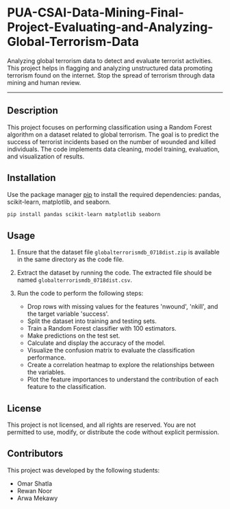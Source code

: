 # PUA-CSAI-Data-Mining-Final-Project-Evaluating-and-Analyzing-Global-Terrorism-Data
Analyzing global terrorism data to detect and evaluate terrorist activities. This project helps in flagging and analyzing unstructured data promoting terrorism found on the internet. Stop the spread of terrorism through data mining and human review.

---

## Description

This project focuses on performing classification using a Random Forest algorithm on a dataset related to global terrorism. The goal is to predict the success of terrorist incidents based on the number of wounded and killed individuals. The code implements data cleaning, model training, evaluation, and visualization of results.


## Installation

Use the package manager [pip](https://pip.pypa.io/en/stable/) to install the required dependencies: pandas, scikit-learn, matplotlib, and seaborn.

```bash
pip install pandas scikit-learn matplotlib seaborn
```


## Usage

1. Ensure that the dataset file `globalterrorismdb_0718dist.zip` is available in the same directory as the code file.

2. Extract the dataset by running the code. The extracted file should be named `globalterrorismdb_0718dist.csv`.

3. Run the code to perform the following steps:
   - Drop rows with missing values for the features 'nwound', 'nkill', and the target variable 'success'.
   - Split the dataset into training and testing sets.
   - Train a Random Forest classifier with 100 estimators.
   - Make predictions on the test set.
   - Calculate and display the accuracy of the model.
   - Visualize the confusion matrix to evaluate the classification performance.
   - Create a correlation heatmap to explore the relationships between the variables.
   - Plot the feature importances to understand the contribution of each feature to the classification.


## License

This project is not licensed, and all rights are reserved. You are not permitted to use, modify, or distribute the code without explicit permission.


## Contributors

This project was developed by the following students:

- Omar Shatla
- Rewan Noor
- Arwa Mekawy
